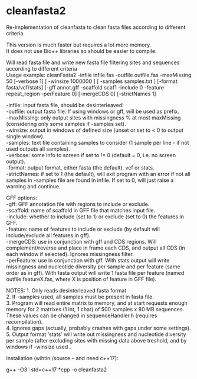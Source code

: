 # cleanfasta2
Re-implementation of cleanfasta to clean fasta files according to different criteria.

This version is much faster but requires a lot more memory.  
It does not use Bio++ libraries so should be easier to compile.  


Will read fasta file and write new fasta file filtering sites and sequences according to different criteria  
Usage example: cleanFasta2 -infile infile.fas -outfile outfile.fas -maxMissing 50 [-verbose 1] [ -winsize 1000000 ] [ -samples samples.txt ] [-format fasta/vcf/stats] [-gff annot.gff -scaffold scaf1 -include 0 -feature repeat_region -perFeature 0] [-mergeCDS 0]  [-strictNames 1]
  
-infile: input fasta file, should be desinterleaved!  
-outfile: output fasta file. If using windows or gff, will be used as prefix.  
-maxMissing: only output sites with missingness % at most maxMissing (considering only some samples if -samples set).  
-winsize: output in windows of defined size (unset or set to < 0 to output single window).  
-samples: text file containing samples to consider (1 sample per line - if not used outputs all samples).  
-verbose: some info to screen if set to != 0 (default = 0, i.e. no screen output).  
-format: output format, either fasta (the default), vcf or stats.  
-strictNames: if set to 1 (the default), will exit program with an error if not all samples in -samples file are found in infile. If set to 0, will just raise a warning and continue.
    
GFF options:  
-gff: GFF annotation file with regions to include or exclude.  
-scaffold: name of scaffold in GFF file that matches input file.  
-include: whether to include (set to 1) or exclude (set to 0) the features in GFF.  
-feature: name of features to include or exclude (by default will include/exclude all features in gff).  
-mergeCDS: use in conjunction with gff and CDS regions. Will complement/reverse and place in frame each CDS, and output all CDS (in each window if selected). Ignores missingness filter.  
-perFeature: use in conjunction with gff. With stats output will write missingness and nucleotide diversity per sample and per feature (same order as in gff). With fasta output will write 1 fasta file per feature (named outfile.featureX.fas, where X is position of feature in GFF file).  
  
    
NOTES: 1. Only reads desinterleaved fasta format  
       2. If -samples used, all samples must be present in fasta file.  
       3. Program will read entire matrix to memory, and at start requests enough memory for 2 matrixes (1 int, 1 char) of 500 samples x 80 MB sequences.  
          These values can be changed in sequenceHandler.h (requires recompilation).  
       4. Ignores gaps (actually, probably crashes with gaps under some settings).  
       5. Output format 'stats' will write out missingness and nucleotide diversity per sample (after excluding sites with missing data above treshold, and by windows if -winsize used .  

  
  
Installation (wihtin /source – and need c++17):    
  
g++ -O3 -std=c++17 *cpp -o cleanfasta2

